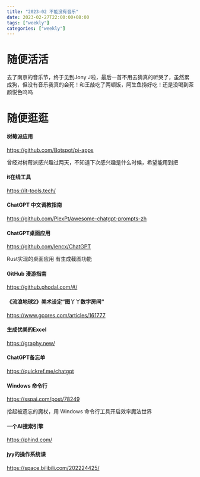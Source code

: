 ```yaml
---
title: "2023-02 不能没有音乐"
date: 2023-02-27T22:00:00+08:00
tags: ["weekly"]
categories: ["weekly"]
---
```

# 随便活活

去了南京的音乐节，终于见到Jony J啦，最后一首不用去猜真的听哭了，虽然累成狗，但没有音乐我真的会死！和王敲吃了两顿饭，阿生鱼捞好吃！还是没喝到茶颜悦色呜呜


# 随便逛逛

#### 树莓派应用
https://github.com/Botspot/pi-apps

曾经对树莓派感兴趣过两天，不知道下次感兴趣是什么时候，希望能用到把 

#### it在线工具 
https://it-tools.tech/
#### ChatGPT 中文调教指南 
https://github.com/PlexPt/awesome-chatgpt-prompts-zh
#### ChatGPT桌面应用 
https://github.com/lencx/ChatGPT

Rust实现的桌面应用 有生成截图功能 

#### GitHub 漫游指南 
https://github.phodal.com/#/
#### 《流浪地球2》美术设定“图丫丫数字房间“
https://www.gcores.com/articles/161777
#### 生成优美的Excel 
https://graphy.new/
#### ChatGPT备忘单 
https://quickref.me/chatgpt
#### Windows 命令行
https://sspai.com/post/78249

拾起被遗忘的魔杖，用 Windows 命令行工具开启效率魔法世界 

#### 一个AI搜索引擎 
https://phind.com/
#### jyy的操作系统课 
https://space.bilibili.com/202224425/

